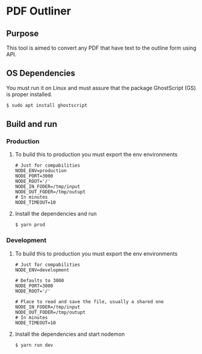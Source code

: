 # PDF Outliner

## Purpose

This tool is aimed to convert any PDF that have text to the outline form using API.

## OS Dependencies

You must run it on Linux and must assure that the package GhostScript (GS) is proper installed.
```bash
$ sudo apt install ghostscript
```

## Build and run

### Production

1. To build this to production you must export the env environments
    ```dotenv
    # Just for compabilities
    NODE_ENV=production
    NODE_PORT=3000
    NODE_ROOT='/'
    NODE_IN_FODER=/tmp/input
    NODE_OUT_FODER=/tmp/outupt
    # In minutes
    NODE_TIMEOUT=10
    ```

2. Install the dependencies and run
    ```bash
    $ yarn prod
    ```

### Development
1. To build this to production you must export the env environments
    ```dotenv
    # Just for compabilities
    NODE_ENV=development

    # Defaults to 3000
    NODE_PORT=3000
    NODE_ROOT='/'

    # Place to read and save the file, usually a shared one
    NODE_IN_FODER=/tmp/input
    NODE_OUT_FODER=/tmp/outupt
    # In minutes
    NODE_TIMEOUT=10
    ```

2. Install the dependencies and start nodemon
    ```bash
    $ yarn run dev
    ```
